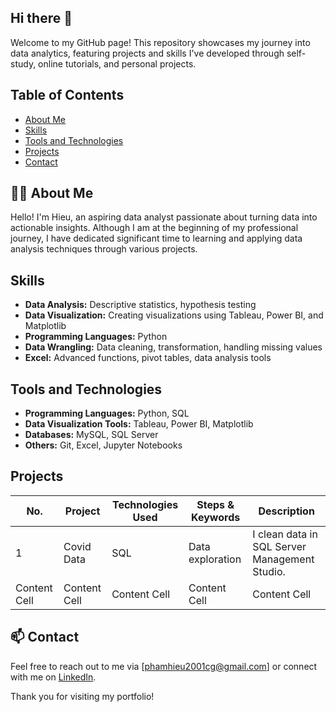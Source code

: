## Hi there 👋

Welcome to my GitHub page! This repository showcases my journey into data analytics, featuring projects and skills I've developed through self-study, online tutorials, and personal projects.

## Table of Contents
- [About Me](#about-me)
- [Skills](#skills)
- [Tools and Technologies](#tools-and-technologies)
- [Projects](#projects)
- [Contact](#contact)

## 👨‍💻 About Me

Hello! I'm Hieu, an aspiring data analyst passionate about turning data into actionable insights. Although I am at the beginning of my professional journey, I have dedicated significant time to learning and applying data analysis techniques through various projects.

## Skills

- **Data Analysis:** Descriptive statistics, hypothesis testing
- **Data Visualization:** Creating visualizations using Tableau, Power BI, and Matplotlib
- **Programming Languages:** Python
- **Data Wrangling:** Data cleaning, transformation, handling missing values
- **Excel:** Advanced functions, pivot tables, data analysis tools

## Tools and Technologies

- **Programming Languages:** Python, SQL
- **Data Visualization Tools:** Tableau, Power BI, Matplotlib
- **Databases:** MySQL, SQL Server
- **Others:** Git, Excel, Jupyter Notebooks

## Projects

| No. | Project | Technologies Used | Steps & Keywords | Description |
| --- | ------- | ----- | ---------------- | ----------- |
| 1 | Covid Data | SQL | Data exploration | I clean data in SQL Server Management Studio. |
| Content Cell  | Content Cell  | Content Cell  | Content Cell  | Content Cell  |

## 📫 Contact

Feel free to reach out to me via [phamhieu2001cg@gmail.com] or connect with me on [LinkedIn](https://www.linkedin.com/in/trung-hieu-pham-3b18b81a5/).

Thank you for visiting my portfolio!

